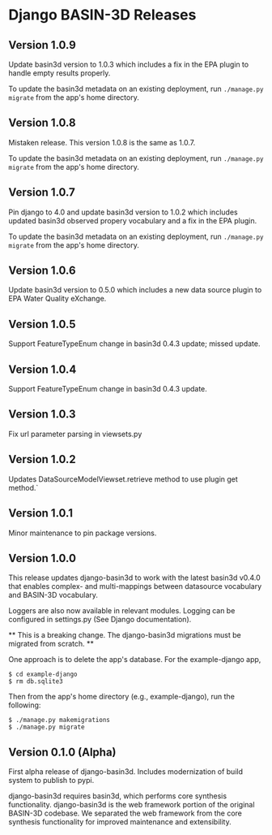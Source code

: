 # Django BASIN-3D Releases

## Version 1.0.9
Update basin3d version to 1.0.3 which includes a fix in the EPA plugin to handle empty results properly.

To update the basin3d metadata on an existing deployment, run `./manage.py migrate` from the app's home directory.

## Version 1.0.8
Mistaken release. This version 1.0.8 is the same as 1.0.7.

To update the basin3d metadata on an existing deployment, run `./manage.py migrate` from the app's home directory.

## Version 1.0.7
Pin django to 4.0 and update basin3d version to 1.0.2 which includes updated basin3d observed propery vocabulary and a fix in the EPA plugin.

To update the basin3d metadata on an existing deployment, run `./manage.py migrate` from the app's home directory.

## Version 1.0.6
Update basin3d version to 0.5.0 which includes a new data source plugin to EPA Water Quality eXchange.

## Version 1.0.5
Support FeatureTypeEnum change in basin3d 0.4.3 update; missed update.

## Version 1.0.4
Support FeatureTypeEnum change in basin3d 0.4.3 update.

## Version 1.0.3
Fix url parameter parsing in viewsets.py

## Version 1.0.2
Updates DataSourceModelViewset.retrieve method to use plugin get method.`

## Version 1.0.1
Minor maintenance to pin package versions.

## Version 1.0.0
This release updates django-basin3d to work with the latest basin3d v0.4.0 that enables complex- and multi-mappings between datasource vocabulary and BASIN-3D vocabulary.

Loggers are also now available in relevant modules. Logging can be configured in settings.py (See Django documentation).

** This is a breaking change. The django-basin3d migrations must be migrated from scratch. **

One approach is to delete the app's database. For the example-django app,

    $ cd example-django
    $ rm db.sqlite3

Then from the app's home directory (e.g., example-django), run the following:

    $ ./manage.py makemigrations
    $ ./manage.py migrate

## Version 0.1.0 (Alpha)
First alpha release of django-basin3d. Includes modernization of build system to publish to pypi.

django-basin3d requires basin3d, which performs core synthesis functionality. django-basin3d is the web framework portion of the original BASIN-3D codebase. We separated the web framework from the core synthesis functionality for improved maintenance and extensibility.
